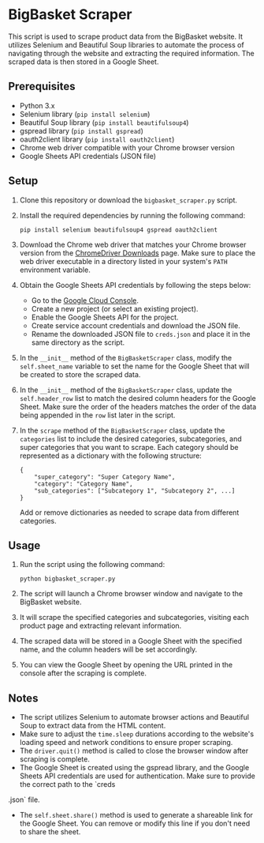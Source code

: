 # BigBasket Scraper

This script is used to scrape product data from the BigBasket website. It utilizes Selenium and Beautiful Soup libraries to automate the process of navigating through the website and extracting the required information. The scraped data is then stored in a Google Sheet.

## Prerequisites

- Python 3.x
- Selenium library (`pip install selenium`)
- Beautiful Soup library (`pip install beautifulsoup4`)
- gspread library (`pip install gspread`)
- oauth2client library (`pip install oauth2client`)
- Chrome web driver compatible with your Chrome browser version
- Google Sheets API credentials (JSON file)

## Setup

1. Clone this repository or download the `bigbasket_scraper.py` script.
2. Install the required dependencies by running the following command:

   ```
   pip install selenium beautifulsoup4 gspread oauth2client
   ```

3. Download the Chrome web driver that matches your Chrome browser version from the [ChromeDriver Downloads](https://sites.google.com/a/chromium.org/chromedriver/downloads) page. Make sure to place the web driver executable in a directory listed in your system's `PATH` environment variable.

4. Obtain the Google Sheets API credentials by following the steps below:
   - Go to the [Google Cloud Console](https://console.developers.google.com/).
   - Create a new project (or select an existing project).
   - Enable the Google Sheets API for the project.
   - Create service account credentials and download the JSON file.
   - Rename the downloaded JSON file to `creds.json` and place it in the same directory as the script.

5. In the `__init__` method of the `BigBasketScraper` class, modify the `self.sheet_name` variable to set the name for the Google Sheet that will be created to store the scraped data.

6. In the `__init__` method of the `BigBasketScraper` class, update the `self.header_row` list to match the desired column headers for the Google Sheet. Make sure the order of the headers matches the order of the data being appended in the `row` list later in the script.

7. In the `scrape` method of the `BigBasketScraper` class, update the `categories` list to include the desired categories, subcategories, and super categories that you want to scrape. Each category should be represented as a dictionary with the following structure:

   ```
   {
       "super_category": "Super Category Name",
       "category": "Category Name",
       "sub_categories": ["Subcategory 1", "Subcategory 2", ...]
   }
   ```

   Add or remove dictionaries as needed to scrape data from different categories.

## Usage

1. Run the script using the following command:

   ```
   python bigbasket_scraper.py
   ```

2. The script will launch a Chrome browser window and navigate to the BigBasket website.
3. It will scrape the specified categories and subcategories, visiting each product page and extracting relevant information.
4. The scraped data will be stored in a Google Sheet with the specified name, and the column headers will be set accordingly.
5. You can view the Google Sheet by opening the URL printed in the console after the scraping is complete.

## Notes

- The script utilizes Selenium to automate browser actions and Beautiful Soup to extract data from the HTML content.
- Make sure to adjust the `time.sleep` durations according to the website's loading speed and network conditions to ensure proper scraping.
- The `driver.quit()` method is called to close the browser window after scraping is complete.
- The Google Sheet is created using the gspread library, and the Google Sheets API credentials are used for authentication. Make sure to provide the correct path to the `creds

.json` file.
- The `self.sheet.share()` method is used to generate a shareable link for the Google Sheet. You can remove or modify this line if you don't need to share the sheet.
